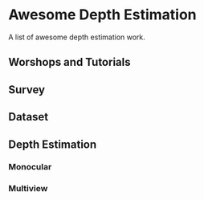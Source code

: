 # Awesome Depth Estimation

A list of awesome depth estimation work.

## Worshops and Tutorials

## Survey

## Dataset

## Depth Estimation

### Monocular

### Multiview
